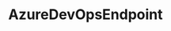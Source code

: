 ---
optionsClassName: AzureDevOpsEndpointOptions
optionsClassFullName: MigrationTools.Endpoints.AzureDevOpsEndpointOptions
configurationSamples:
- name: defaults
  order: 2
  description: 
  code: There are no defaults! Check the sample for options!
  sampleFor: MigrationTools.Endpoints.AzureDevOpsEndpointOptions
- name: sample
  order: 1
  description: 
  code: There is no sample, but you can check the classic below for a general feel.
  sampleFor: MigrationTools.Endpoints.AzureDevOpsEndpointOptions
- name: classic
  order: 3
  description: 
  code: >-
    {
      "$type": "AzureDevOpsEndpointOptions",
      "AuthenticationMode": "AccessToken",
      "AccessToken": null,
      "Organisation": null,
      "Project": null,
      "ReflectedWorkItemIdField": null
    }
  sampleFor: MigrationTools.Endpoints.AzureDevOpsEndpointOptions
description: Azure DevOps REST API endpoint implementation for connecting to Azure DevOps organizations. Provides HTTP client access and pipeline-related API operations for migration scenarios.
className: AzureDevOpsEndpoint
typeName: Endpoints
architecture: 
options:
- parameterName: AccessToken
  type: String
  description: Personal Access Token (PAT) or other authentication token for accessing the Azure DevOps organization. Required for API authentication.
  defaultValue: missing XML code comments
- parameterName: AuthenticationMode
  type: AuthenticationMode
  description: Authentication mode to use when connecting to Azure DevOps. Typically uses AccessToken for modern Azure DevOps organizations.
  defaultValue: missing XML code comments
- parameterName: Organisation
  type: String
  description: URL of the Azure DevOps organization (e.g., "https://dev.azure.com/myorganization/"). Must include the full organization URL.
  defaultValue: missing XML code comments
- parameterName: Project
  type: String
  description: Name of the Azure DevOps project within the organization to connect to. This is the project that will be used for migration operations.
  defaultValue: missing XML code comments
- parameterName: ReflectedWorkItemIdField
  type: String
  description: Name of the custom field used to store the reflected work item ID for tracking migrated items. Typically "Custom.ReflectedWorkItemId".
  defaultValue: missing XML code comments
status: missing XML code comments
processingTarget: missing XML code comments
classFile: src/MigrationTools.Clients.AzureDevops.Rest/Endpoints/AzureDevOpsEndpoint.cs
optionsClassFile: src/MigrationTools.Clients.AzureDevops.Rest/Endpoints/AzureDevOpsEndpointOptions.cs
notes:
  exists: false
  path: docs/Reference/Endpoints/AzureDevOpsEndpoint-notes.md
  markdown: ''
topics:
- topic: notes
  path: docs/Reference/Endpoints/AzureDevOpsEndpoint-notes.md
  exists: false
  markdown: ''
- topic: introduction
  path: docs/Reference/Endpoints/AzureDevOpsEndpoint-introduction.md
  exists: false
  markdown: ''

redirectFrom:
- /Reference/Endpoints/AzureDevOpsEndpointOptions/
layout: reference
toc: true
permalink: /Reference/Endpoints/AzureDevOpsEndpoint/
title: AzureDevOpsEndpoint
categories:
- Endpoints
- 
topics:
- topic: notes
  path: docs/Reference/Endpoints/AzureDevOpsEndpoint-notes.md
  exists: false
  markdown: ''
- topic: introduction
  path: docs/Reference/Endpoints/AzureDevOpsEndpoint-introduction.md
  exists: false
  markdown: ''

---